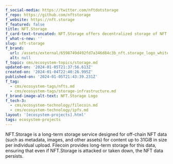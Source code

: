 ```yaml
---
f_social-media: https://twitter.com/nftdotstorage
f_repo: https://github.com/nftstorage
f_website: https://nft.storage
f_featured: false
title: NFT.Storage
f_card-text-truncated: NFT.Storage offers decentralized storage of NFT data on IPFS and Filecoin.
f_what-s-new: ''
slug: nft-storage
f_brand:
  url: /assets/external/6598749d492fd7a346d84c3b_nft.storage_logo_white.png
  alt: null
f_topic: cms/ecosystem-topics/storage.md
updated-on: '2024-01-05T21:37:56.613Z'
created-on: '2024-01-04T22:40:26.995Z'
published-on: '2024-01-05T21:43:39.231Z'
f_tag:
  - cms/ecosystem-tags/nfts.md
  - cms/ecosystem-tags/storage-infrastructure.md
f_brand-image-alt-text: NFT.Storage Logo
f_tech-3:
  - cms/ecosystem-technology/filecoin.md
  - cms/ecosystem-technology/ipfs.md
layout: '[ecosystem-projects].html'
tags: ecosystem-projects
---
```


NFT.Storage is a long-term storage service designed for off-chain NFT data (such as metadata, images, and other assets) for content up to 31GiB in size per individual upload. Filecoin provides long-term storage for this data, ensuring that even if NFT.Storage is attacked or taken down, the NFT data persists.
